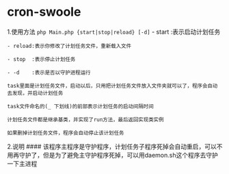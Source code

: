 # cron-swoole
1.使用方法
    ```
        php Main.php {start|stop|reload} [-d]
    ```
    - start :表示启动计划任务

    - reload:表示你修改了计划任务文件，重新载入文件

    - stop  :表示停止计划任务

    - -d    :表示是否以守护进程运行

    task里面是计划任务文件，启动以后，只用把计划任务文件放入文件夹就可以了，程序会自动去发现，并启动计划任务

    task文件命名的(_ 下划线)的前部表示计划任务的启动间隔时间

    计划任务文件都是继承基类，并实现了run方法，最后返回实现类实例

    如果删掉计划任务文件，程序会自动停止该计划任务


2.说明
    #### 该程序主程序是守护程序，计划任务子程序死掉会自动重启，可以不用再守护了，但是为了避免主守护程序死掉，可以用daemon.sh这个程序去守护一下主进程
